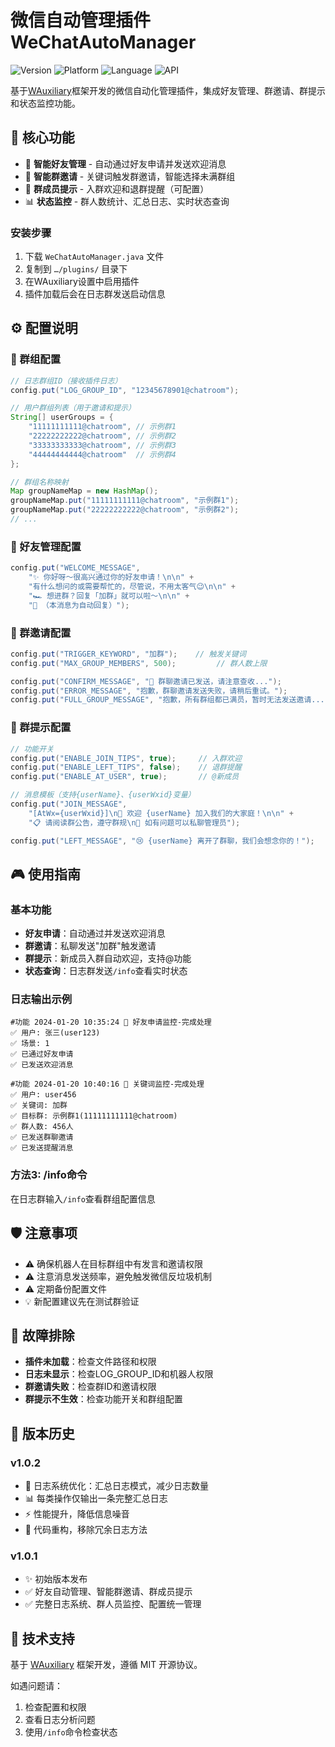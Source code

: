 # 微信自动管理插件 WeChatAutoManager

![Version](https://img.shields.io/badge/版本-v1.0.2-blue) ![Platform](https://img.shields.io/badge/平台-WAuxiliary-green) ![Language](https://img.shields.io/badge/语言-Java-orange) ![API](https://img.shields.io/badge/API-v1.2.3.r722.c2ba115-red)

基于[WAuxiliary](https://github.com/HdShare/WAuxiliary_Public)框架开发的微信自动化管理插件，集成好友管理、群邀请、群提示和状态监控功能。

## 🚀 核心功能

- 🤝 **智能好友管理** - 自动通过好友申请并发送欢迎消息
- 🎯 **智能群邀请** - 关键词触发群邀请，智能选择未满群组
- 💬 **群成员提示** - 入群欢迎和退群提醒（可配置）
- 📊 **状态监控** - 群人数统计、汇总日志、实时状态查询


### 安装步骤
1. 下载 `WeChatAutoManager.java` 文件
2. 复制到 `…/plugins/` 目录下
3. 在WAuxiliary设置中启用插件
4. 插件加载后会在日志群发送启动信息

## ⚙️ 配置说明

### 📱 群组配置
```java
// 日志群组ID（接收插件日志）
config.put("LOG_GROUP_ID", "12345678901@chatroom");

// 用户群组列表（用于邀请和提示）
String[] userGroups = {
    "11111111111@chatroom", // 示例群1
    "22222222222@chatroom", // 示例群2
    "33333333333@chatroom", // 示例群3  
    "44444444444@chatroom"  // 示例群4
};

// 群组名称映射
Map groupNameMap = new HashMap();
groupNameMap.put("11111111111@chatroom", "示例群1");
groupNameMap.put("22222222222@chatroom", "示例群2");
// ...
```

### 🤝 好友管理配置
```java
config.put("WELCOME_MESSAGE", 
    "✨ 你好呀～很高兴通过你的好友申请！\n\n" +
    "有什么想问的或需要帮忙的，尽管说，不用太客气😉\n\n" +
    "🏎️ 想进群？回复「加群」就可以啦～\n\n" +
    "🤖 （本消息为自动回复）");
```

### 🎯 群邀请配置
```java
config.put("TRIGGER_KEYWORD", "加群");    // 触发关键词
config.put("MAX_GROUP_MEMBERS", 500);         // 群人数上限

config.put("CONFIRM_MESSAGE", "📩 群聊邀请已发送，请注意查收...");
config.put("ERROR_MESSAGE", "抱歉，群聊邀请发送失败，请稍后重试。");
config.put("FULL_GROUP_MESSAGE", "抱歉，所有群组都已满员，暂时无法发送邀请...");
```

### 💬 群提示配置
```java
// 功能开关
config.put("ENABLE_JOIN_TIPS", true);     // 入群欢迎
config.put("ENABLE_LEFT_TIPS", false);    // 退群提醒
config.put("ENABLE_AT_USER", true);       // @新成员

// 消息模板（支持{userName}、{userWxid}变量）
config.put("JOIN_MESSAGE", 
    "[AtWx={userWxid}]\n🎉 欢迎 {userName} 加入我们的大家庭！\n\n" +
    "📋 请阅读群公告，遵守群规\n💬 如有问题可以私聊管理员");

config.put("LEFT_MESSAGE", "😢 {userName} 离开了群聊，我们会想念你的！");
```

## 🎮 使用指南

### 基本功能
- **好友申请**：自动通过并发送欢迎消息
- **群邀请**：私聊发送"加群"触发邀请
- **群提示**：新成员入群自动欢迎，支持@功能
- **状态查询**：日志群发送`/info`查看实时状态

### 日志输出示例
```
#功能 2024-01-20 10:35:24 🤝 好友申请监控-完成处理
✅ 用户: 张三(user123)
✅ 场景: 1
✅ 已通过好友申请
✅ 已发送欢迎消息

#功能 2024-01-20 10:40:16 🎯 关键词监控-完成处理
✅ 用户: user456
✅ 关键词: 加群
✅ 目标群: 示例群1(11111111111@chatroom)
✅ 群人数: 456人
✅ 已发送群聊邀请
✅ 已发送提醒消息
```


### 方法3: /info命令
在日志群输入`/info`查看群组配置信息

## 🛡️ 注意事项

- ⚠️ 确保机器人在目标群组中有发言和邀请权限
- ⚠️ 注意消息发送频率，避免触发微信反垃圾机制
- ⚠️ 定期备份配置文件
- 💡 新配置建议先在测试群验证

## 🔧 故障排除

- **插件未加载**：检查文件路径和权限
- **日志未显示**：检查LOG_GROUP_ID和机器人权限
- **群邀请失败**：检查群ID和邀请权限
- **群提示不生效**：检查功能开关和群组配置

## 📝 版本历史

### v1.0.2
- 🔧 日志系统优化：汇总日志模式，减少日志数量
- 📊 每类操作仅输出一条完整汇总日志
- ⚡ 性能提升，降低信息噪音
- 🔄 代码重构，移除冗余日志方法

### v1.0.1
- ✨ 初始版本发布
- ✅ 好友自动管理、智能群邀请、群成员提示
- ✅ 完整日志系统、群人员监控、配置统一管理

## 🤝 技术支持

基于 [WAuxiliary](https://github.com/HdShare/WAuxiliary_Public) 框架开发，遵循 MIT 开源协议。

如遇问题请：
1. 检查配置和权限
2. 查看日志分析问题
3. 使用`/info`命令检查状态 